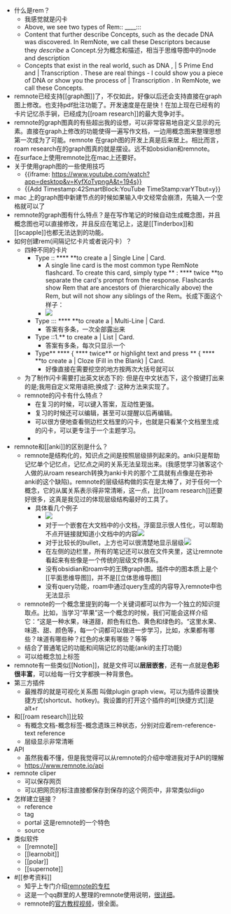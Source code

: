 - 什么是rem？
    - 我感觉就是闪卡
    - Above, we see two types of Rem:: ____:::
    - Content that further describe Concepts, such as the decade DNA was discovered. In RemNote, we call these Descriptors because they *describe* a Concept.分为概念和描述，相当于思维导图中的node and description
    - Concepts that exist in the real world, such as DNA ,  | 5 Prime End and  | Transcription . These are real things - I could show you a piece of DNA or show you the process of  | Transcription . In RemNote, we call these  Concepts.
- remnote已经支持[[graph图]]了，不仅如此，好像以后还会支持直接在graph图上修改。也支持pdf批注功能了。开发速度是在是快！在加上现在已经有的卡片记忆杀手锏，已经成为[[roam research]]的最大竞争对手。
- remnote的graph图真的有些超出我的设想，可以非常容易地自定义显示的元素。直接在graph上修改的功能使得一遍写作文档，一边用概念图来整理思想第一次成为了可能。remnote 在graph图的开发上真是后来居上。相比而言，roam research在的graph图真的就是摆设。远不如obsidian和remnote。
- 在surface上使用remnote比在mac上还要好。
- 关于使用graph图的一些使用技巧
    - {{iframe: https://www.youtube.com/watch?app=desktop&v=KyfXoTvpngA&t=194s}}
    - {{Add Timestamp:42SmartBlock:YouTube TimeStamp:varYTbut=y}}
- mac 上的graph图中新建节点的时候如果输入中文经常会崩溃，先输入一个空格就可以了
- remnote的graph图有什么特点？是在写作笔记的时候自动生成概念图，并且概念图也可以直接修改，并且反应在笔记上，这是[[Tinderbox]]和[[scapple]]也都无法达到的功能。
- 如何创建rem(间隔记忆卡片或者说闪卡）？
    - 四种不同的卡片
        - Type :: **** **to create a  | Single Line  | Card.
            - A single line card is the most common type RemNote flashcard.  To create this card, simply type ** : ****  twice **to separate the card's prompt from the response.  Flashcards show Rem that are ancestors of (hierarchically above) the Rem, but will not show any siblings of the Rem。长成下面这个样子：
            - ![](https://firebasestorage.googleapis.com/v0/b/firescript-577a2.appspot.com/o/imgs%2Fapp%2Fxinyiheng%2FZPOB2ovtpC.png?alt=media&token=aae1b11c-d5af-43f0-8791-ab306fbb8a44)
        - Type ::: **** **to create a  | Multi-Line   | Card.
            - 答案有多条，一次全部露出来
        - Type ::1.**  to create a  | List  | Card.
            - 答案有多条，每次只显示一个
        - Type** **** {  **** twice** or highlight text and press ** { ****  **to create a  | Cloze (Fill in the Blank)  | Card.
            - 好像直接在需要挖空的地方按两次大括号就可以
    - 为了制作闪卡需要打出英文状态下的: 但是在中文状态下，这个按键打出来的是;我用自定义常用语把;换成了: 这种方法来实现了。
    - remnote的闪卡有什么特点？
        - 在复习的时候，可以键入答案，互动性更强。
        - 复习的时候还可以编辑，甚至可以提醒以后再编辑。
        - 可以很方便地查看侧边栏文档里的闪卡，也就是只看某个文档里生成的闪卡，可以更专注于一个主题学习。
        - 
- remnote和[[anki]]的区别是什么？
    - remnote是结构化的，知识点之间是按照层级排列起来的。anki只是帮助记忆单个记忆点，记忆点之间的关系无法呈现出来。(我感觉学习骇客这个人做的从roam research转换为anki卡片的那个工具就有点像是在弥补anki的这个缺陷)。remnote的层级结构做的实在是太棒了，对于任何一个概念，它的从属关系表示得非常清晰，这一点，比[[roam research]]还要好很多，这真是我见过的体现层级结构最好的工具了。
        - 具体看几个例子
            - ![](https://firebasestorage.googleapis.com/v0/b/firescript-577a2.appspot.com/o/imgs%2Fapp%2Fxinyiheng%2FfwL4lftMRA.png?alt=media&token=6784bfd0-530b-4228-9f07-0079a497c614)
            - 对于一个嵌套在大文档中的小文档，浮窗显示很人性化，可以帮助不点开链接就知道小文档中的内容![](https://firebasestorage.googleapis.com/v0/b/firescript-577a2.appspot.com/o/imgs%2Fapp%2Fxinyiheng%2F72HeCwWaN2.png?alt=media&token=110332c8-eb01-493d-9530-93dc0d69abbe)
            - 对于比较长的bullet，上方也可以很清楚地显示层级![](https://firebasestorage.googleapis.com/v0/b/firescript-577a2.appspot.com/o/imgs%2Fapp%2Fxinyiheng%2FUqVW7aymvp.png?alt=media&token=be28296c-8bb7-4c21-a571-2e650f2fb568)
            - 在左侧的边栏里，所有的笔记还可以放在文件夹里，这让remnote看起来有些像是一个传统的层级文件体系。
            - 没有obsidian和roam中的王牌graph图。插件中的图本质上是个[[平面思维导图]]，并不是[[立体思维导图]]
            - 没有query功能，roam中通过query生成的内容导入remnote中也无法显示
    - remnote的一个概念里提到的每一个关键词都可以作为一个独立的知识提取点。比如，当学习“苹果”这一个概念的时候，我们可能会这样介绍它：“这是一种水果，味道甜，颜色有红色、黄色和绿色的。“这里水果、味道、甜、颜色等，每一个词都可以做进一步学习，比如，水果都有哪些？味道有哪些种？红色的水果有哪些？等等
    - 结合了普通笔记的功能和间隔记忆的功能(anki的主打功能)
    - 可以给概念加上标签
- remnote有一些类似[[Notion]]，就是文件可以**层层嵌套**，还有一点就是**色彩很丰富**，可以给每一行文字都换一种背景色。
- 第三方插件
    - 最推荐的就是可视化关系图 叫做plugin graph view。可以为插件设置快捷方式(shortcut、hotkey)。我设置的打开这个插件的#[[快捷方式]]是alt+r
- 和[[roam research]]比较
    - 有概念文档-概念标签-概念遗珠三种状态，分别对应着rem-reference-text reference
    - 层级显示非常清晰
- API
    - 虽然我看不懂，但是我觉得可以从remnote的介绍中增进我对于API的理解
    - https://www.remnote.io/api
- remnote cliper
    - 可以保存网页
    - 可以把网页的标注直接都保存到保存的这个网页中，非常类似diigo
- 怎样建立链接？
    - reference
    - tag
    - portal 这是remnote的一个特色
    - source
- 类似软件
    - [[remnote]]
    - [[learnobit]]
    - [[polar]]
    - [[supernote]]
- #[[参考资料]]
    - 知乎上专门介绍[remnote的专栏](https://www.zhihu.com/column/c_1344076498005999616)
    - 这是一个qq群里的人整理的remnote使用说明，[很详细](https://docs.qq.com/doc/DRk9xak5HcVNsZUti?_t=1617345628009)。
    - remnote的[官方教程视频](https://www.youtube.com/playlist?list=PLBwTyifkXByjkj_H8OFTCPAtoc58Txzt0)，很全面。
